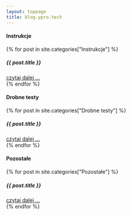 ```yaml
---
layout: toppage
title: blog.ypro.tech
---
```


<p>
  <div class="row">
    <div class="col-md-6">
      <div class="mt-3">
        <h4>Instrukcje</h4>
        {% for post in site.categories["Instrukcje"] %}
          <div class="card mt-3">
            <div class="card-body">
              <h5 class="card-title">{{ post.title }}</h5>
            </div>
            <div class="card-footer text text-end fst-italic">
              <a class="text-decoration-none" href="{{ post.url }}">czytaj dalej ...</a>
            </div>
          </div>
        {% endfor %}
      </div>
      <div class="mt-3">
        <h4>Drobne testy</h4>
        {% for post in site.categories["Drobne testy"] %}
          <div class="card mt-3">
            <div class="card-body">
              <h5 class="card-title">{{ post.title }}</h5>
            </div>
            <div class="card-footer text text-end fst-italic">
              <a class="text-decoration-none" href="{{ post.url }}">czytaj dalej ...</a>
            </div>
          </div>
        {% endfor %}
      </div>
    </div>
    <div class="col-md-6 mt-3">
      <h4>Pozostałe</h4>
      {% for post in site.categories["Pozostałe"] %}
        <div class="card mt-3">
          <div class="card-body">
            <h5 class="card-title">{{ post.title }}</h5>
          </div>
          <div class="card-footer text text-end fst-italic">
            <a class="text-decoration-none" href="{{ post.url }}">czytaj dalej ...</a>
          </div>
        </div>
      {% endfor %}
    </div>
  </div>
</p>
